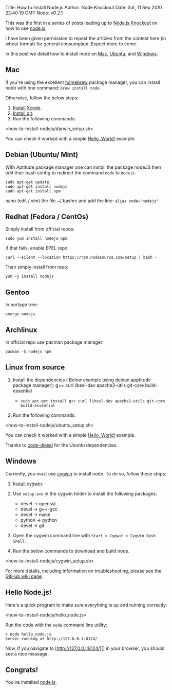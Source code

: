 Title: How to Install Node.js
Author: Node Knockout
Date: Sat, 11 Sep 2010 22:40:19 GMT
Node: v0.2.1

This was the first in a series of posts leading up to
[Node.js Knockout][] on how to use [node.js][].

I have been given permission to repost the articles from the contest here (in wheat format) for general consumption.  Expect more to come.

In this post we detail how to install node on [Mac][], [Ubuntu][],
and [Windows][].

## Mac

If you're using the excellent [homebrew][] package manager, you can
install node with one command: `brew install node`.

Otherwise, follow the below steps:

1.  [Install Xcode][].
2.  [Install git][].
3.  Run the following commands:

<how-to-install-nodejs/darwin_setup.sh>

You can check it worked with a simple [Hello, World!][] example.

## Debian (Ubuntu/ Mint)

With Aptitude package manager one can install the package nodeJS then edit their bash config to redirect the command `node` to `nodejs`.

    sudo apt-get update
    sudo apt-get install nodejs
    sudo apt-get install npm
nano (edit / vim) the file ~/.bashrc and add the line:
    `alias node="nodejs"`

## Redhat (Fedora / CentOs)

Simply install from official repos:

    sudo yum install nodejs npm
    
If that fails, enable EPEL repo:

    curl --silent --location https://rpm.nodesource.com/setup | bash -

Then simply install from repo:

    yum -y install nodejs 
    
## Gentoo

In portage tree:

    emerge nodejs
    
## Archlinux

In official repo use pacman package manager:

    pacman -S nodejs npm
    
    
## Linux from source

1.  Install the dependencies ( Below example using debian apptitude package manager):
g++ curl
libssl-dev 
apache2-utils
git-core
build-essential

    -   `sudo apt-get install g++ curl libssl-dev apache2-utils git-core build-essential`

2.  Run the following commands:

<how-to-install-nodejs/ubuntu_setup.sh>

You can check it worked with a simple [Hello, World!][] example.

Thanks to [code-diesel][] for the Ubuntu dependencies.

## Windows

Currently, you must use [cygwin][] to install node. To do so,
follow these steps:

1.  [Install cygwin][].
2.  Use `setup.exe` in the cygwin folder to install the following
    packages:
    -   devel &rarr; openssl
    -   devel &rarr; g++-gcc
    -   devel &rarr; make
    -   python &rarr; python
    -   devel &rarr; git

3.  Open the cygwin command line with
    `Start > Cygwin > Cygwin Bash Shell`.
4.  Run the below commands to download and build node.

<how-to-install-nodejs/cygwin_setup.sh>

For more details, including information on troubleshooting, please
see the [GitHub wiki page][].

## Hello Node.js!

Here's a quick program to make sure everything is up and running
correctly:

<how-to-install-nodejs/hello_node.js>

Run the code with the `node` command line utility:

    > node hello_node.js
    Server running at http://127.0.0.1:8124/


Now, if you navigate to [http://127.0.0.1:8124/][] in your browser,
you should see a nice message.

## Congrats!

You've installed [node.js][].

  [Countdown to Knockout: Post 1 - How to Install Node.js]: http://nodeknockout.posterous.com/countdown-to-knockout-post-1-how-to-install-n
  [Node.js Knockout]: http://nodeknockout.com/
  [node.js]: http://nodejs.org/
  [Mac]: #mac
  [Ubuntu]: #ubuntu
  [Windows]: #windows
  [homebrew]: http://github.com/mxcl/homebrew
  [Install Xcode]: http://developer.apple.com/technologies/tools/
  [Install git]: http://help.github.com/mac-git-installation/
  [Hello, World!]: #hello
  [code-diesel]: http://www.codediesel.com/linux/installing-node-js-on-ubuntu-10-04/
  [cygwin]: http://www.cygwin.com/
  [Install cygwin]: http://www.mcclean-cooper.com/valentino/cygwin_install/
  [GitHub wiki page]: http://wiki.github.com/joyent/node/building-node-on-windowscygwin
  [http://127.0.0.1:8124/]: http://127.0.0.1:8124/
